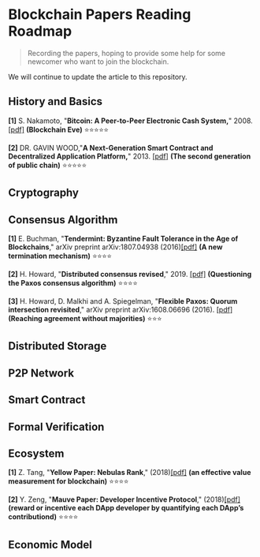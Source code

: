 # Blockchain Papers Reading Roadmap

> Recording the papers, hoping to provide some help for some newcomer who want to join the blockchain.



We will continue to update the article to this repository.

## History and Basics

**[1]** S. Nakamoto, "**Bitcoin: A Peer-to-Peer Electronic Cash System,**" 2008. [[pdf]](https://bitcoin.org/bitcoin.pdf) **(Blockchain Eve)** ⭐️⭐️⭐️⭐️⭐️

**[2]** DR. GAVIN WOOD,"**A Next-Generation Smart Contract and Decentralized Application Platform,**" 2013. [[pdf]](<https://github.com/ethereum/wiki/wiki/White-Paper>) **(The second generation of public chain)** ⭐️⭐️⭐️⭐️⭐️

## Cryptography

## Consensus Algorithm

**[1]** E. Buchman, "**Tendermint: Byzantine Fault Tolerance in the Age of Blockchains**," arXiv preprint arXiv:1807.04938 (2016)[[pdf]](<https://allquantor.at/blockchainbib/pdf/buchman2016tendermint.pdf>) **(A new termination mechanism)** ⭐️⭐️⭐️⭐️

**[2]** H. Howard, "**Distributed consensus revised**," 2019. [[pdf]](<https://www.cl.cam.ac.uk/techreports/UCAM-CL-TR-935.pdf>) **(Questioning the Paxos consensus algorithm)** ⭐️⭐️⭐️⭐️

**[3]** H. Howard, D. Malkhi and A. Spiegelman,  "**Flexible Paxos: Quorum intersection revisited**," arXiv preprint arXiv:1608.06696 (2016). [[pdf]](<https://arxiv.org/pdf/1608.06696.pdf>) **(Reaching agreement without majorities)** ⭐️⭐️⭐️

## Distributed Storage

## P2P Network

## Smart Contract

## Formal Verification

## Ecosystem

**[1]** Z. Tang, "**Yellow Paper: Nebulas Rank**," (2018)[[pdf]](https://nebulas.io/docs/NebulasYellowpaper.pdf) **(an effective value measurement for blockchain)** ⭐️⭐️⭐️⭐️

**[2]** Y. Zeng, "**Mauve Paper: Developer Incentive Protocol**," (2018)[[pdf]](<https://nebulas.io/docs/NebulasMauvepaper.pdf>) **(reward or incentive each DApp developer by quantifying each DApp’s contributiond)** ⭐️⭐️⭐️⭐️

## Economic Model

